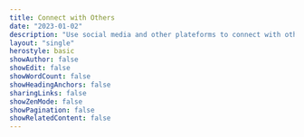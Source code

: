 ```yaml
---
title: Connect with Others
date: "2023-01-02"
description: "Use social media and other plateforms to connect with others at any phase of learning or working."
layout: "single"
herostyle: basic
showAuthor: false
showEdit: false
showWordCount: false
showHeadingAnchors: false
sharingLinks: false
showZenMode: false
showPagination: false
showRelatedContent: false
---
```

